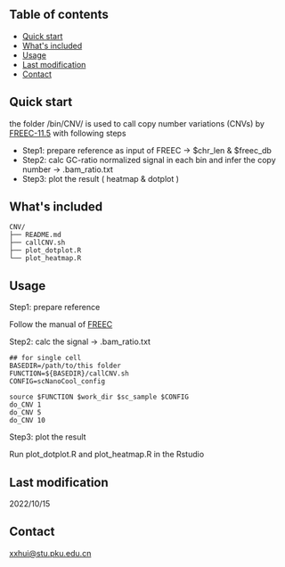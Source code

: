 ## Table of contents

- [Quick start](#quick-start)
- [What's included](#whats-included)
- [Usage](#Usage)
- [Last modification](#last-modification)
- [Contact](#contact)

## Quick start

the folder /bin/CNV/ is used to call copy number variations (CNVs) by [FREEC-11.5](https://github.com/BoevaLab/FREEC) with following steps

- Step1: prepare reference as input of FREEC -> $chr_len & $freec_db
- Step2: calc GC-ratio normalized signal in each bin and infer the copy number -> .bam_ratio.txt
- Step3: plot the result ( heatmap & dotplot )


## What's included

```text
CNV/
├── README.md
├── callCNV.sh
├── plot_dotplot.R
└── plot_heatmap.R

```

## Usage

Step1: prepare reference

Follow the manual of [FREEC](http://boevalab.inf.ethz.ch/FREEC/)

Step2: calc the signal -> .bam_ratio.txt

    ## for single cell
    BASEDIR=/path/to/this folder
    FUNCTION=${BASEDIR}/callCNV.sh
    CONFIG=scNanoCool_config

    source $FUNCTION $work_dir $sc_sample $CONFIG
    do_CNV 1
    do_CNV 5
    do_CNV 10

Step3: plot the result

Run plot_dotplot.R and plot_heatmap.R in the Rstudio

## Last modification

2022/10/15

## Contact

xxhui@stu.pku.edu.cn
